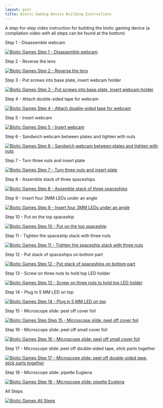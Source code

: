 ```yaml
---
layout: post
title: Biotic Gaming Device Building Instructions
---
```

A step-for-step video instruction for building the biotic gaming device (a compilation video with all steps can be found at the bottom)

Step 1 - Disassemble webcam

[![Biotic Games Step 1 - Disassemble webcam](/images/Step1.png)](https://youtu.be/YdiEyC1to-s?list=PL3Y1XW6WP2NWtCCkD_twcXjrsbbqDFbQu "Biotic Games Step 1 - Disassemble webcam")

Step 2 - Reverse the lens

[![Biotic Games Step 2 - Reverse the lens](/images/Step2.png)](https://youtu.be/sHe5tMD44DM?list=PL3Y1XW6WP2NWtCCkD_twcXjrsbbqDFbQu "Biotic Games Step 2 - Reverse the lens")

Step 3 - Put screws into base plate, insert webcam holder

[![Biotic Games Step 3 - Put screws into base plate, insert webcam holder](/images/Step3.png)](https://youtu.be/W1acJJews3o?list=PL3Y1XW6WP2NWtCCkD_twcXjrsbbqDFbQu "Biotic Games Step 3 - Put screws into base plate, insert webcam holder")

Step 4 - Attach double-sided tape for webcam

[![Biotic Games Step 4 - Attach double-sided tape for webcam](/images/Step4.png)](https://youtu.be/GsUUgvNHS7g?list=PL3Y1XW6WP2NWtCCkD_twcXjrsbbqDFbQu "Biotic Games Step 4 - Attach double-sided tape for webcam")

Step 5 - Insert webcam

[![Biotic Games Step 5 - Insert webcam](/images/Step5.png)](https://youtu.be/O5Ux53HXJdU?list=PL3Y1XW6WP2NWtCCkD_twcXjrsbbqDFbQu "Biotic Games Step 5 - Insert webcam")

Step 6 - Sandwich webcam between plates and tighten with nuts

[![Biotic Games Step 6 - Sandwich webcam between plates and tighten with nuts](/images/Step6.png)](https://youtu.be/NY9ZeQ8IoYw?list=PL3Y1XW6WP2NWtCCkD_twcXjrsbbqDFbQu "Biotic Games Step 6 - Sandwich webcam between plates and tighten with nuts")

Step 7 - Turn three nuts and insert plate

[![Biotic Games Step 7 - Turn three nuts and insert plate](/images/Step7.png)](https://youtu.be/5xF8YbqFeDY?list=PL3Y1XW6WP2NWtCCkD_twcXjrsbbqDFbQu "Biotic Games Step 7 - Turn three nuts and insert plate")

Step 8 - Assemble stack of three spaceships

[![Biotic Games Step 8 - Assemble stack of three spaceships](/images/Step8.png)](https://youtu.be/1epaB31Sa-A?list=PL3Y1XW6WP2NWtCCkD_twcXjrsbbqDFbQu "Biotic Games Step 8 - Assemble stack of three spaceships")

Step 9 - Insert four 3MM LEDs under an angle

[![Biotic Games Step 9 - Insert four 3MM LEDs under an angle](/images/Step9.png)](https://youtu.be/kxac29dFFvA?list=PL3Y1XW6WP2NWtCCkD_twcXjrsbbqDFbQu "Biotic Games Step 9 - Insert four 3MM LEDs under an angle")

Step 10 - Put on the top spaceship 

[![Biotic Games Step 10 - Put on the top spaceship ](/images/Step10.png)](hhttps://youtu.be/YZPtSEZ9zQk?list=PL3Y1XW6WP2NWtCCkD_twcXjrsbbqDFbQu "Biotic Games Step 10 - Put on the top spaceship ")

Step 11 - Tighten the spaceship stack with three nuts 

[![Biotic Games Step 11 - Tighten the spaceship stack with three nuts](/images/Step11.png)](https://youtu.be/8xZiyT_az5M?list=PL3Y1XW6WP2NWtCCkD_twcXjrsbbqDFbQu "Biotic Games Step 11 - Tighten the spaceship stack with three nuts")

Step 12 - Put stack of spaceships on bottom part 

[![Biotic Games Step 12 - Put stack of spaceships on bottom part ](/images/Step12.png)](https://youtu.be/FGjdmEsF_dI?list=PL3Y1XW6WP2NWtCCkD_twcXjrsbbqDFbQu "Biotic Games Step 12 - Put stack of spaceships on bottom part")

Step 13 - Screw on three nuts to hold top LED holder

[![Biotic Games Step 13 - Screw on three nuts to hold top LED holder](/images/Step13.png)](https://youtu.be/nkZxksTMyL0?list=PL3Y1XW6WP2NWtCCkD_twcXjrsbbqDFbQu "Biotic Games Step 13 - Screw on three nuts to hold top LED holder")

Step 14 - Plug in 5 MM LED on top

[![Biotic Games Step 14 - Plug in 5 MM LED on top ](/images/Step14.png)](https://youtu.be/W1acJJews3o?list=PL3Y1XW6WP2NWtCCkD_twcXjrsbbqDFbQu "Biotic Games Step 14 - Plug in 5 MM LED on top")

Step 15 - Microscope slide: peel off cover foil

[![Biotic Games Step Step 15 - Microscope slide: peel off cover foil](/images/Step15.png)](https://youtu.be/mQkYZorjZSo?list=PL3Y1XW6WP2NWtCCkD_twcXjrsbbqDFbQu "Biotic Games Step 15 - Microscope slide: peel off cover foil")

Step 16 - Microscope slide: peel off small cover foil

[![Biotic Games Step 16 - Microscope slide: peel off small cover foil](/images/Step16.png)](https://youtu.be/B0FrFuvtdaE?list=PL3Y1XW6WP2NWtCCkD_twcXjrsbbqDFbQu "Biotic Games Step 16 - Microscope slide: peel off small cover foil")

Step 17 - Microscope slide: peel off double-sided tape, stick parts together

[![Biotic Games Step 17 - Microscope slide: peel off double-sided tape, stick parts together](/images/Step17.png)](https://youtu.be/U9k3Rz5e0Go?list=PL3Y1XW6WP2NWtCCkD_twcXjrsbbqDFbQu "Step 17 - Microscope slide: peel off double-sided tape, stick parts together")

Step 18 - Microscope slide: pipette Euglena

[![Biotic Games Step 18 - Microscope slide: pipette Euglena](/images/Step18.png)](https://youtu.be/GO2IAntEGbk?list=PL3Y1XW6WP2NWtCCkD_twcXjrsbbqDFbQu "Step 18 - Microscope slide: pipette Euglena")

All Steps

[![Biotic Games All Steps](/images/Step1.png)](https://www.youtube.com/watch?v=9pQG9h8-nvQ "Biotic Games All Steps")

